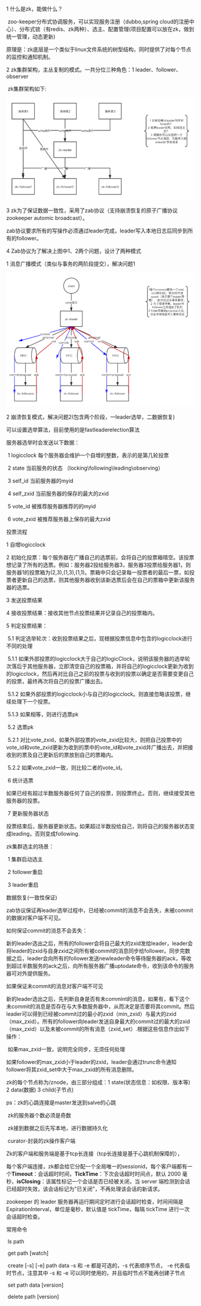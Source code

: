 1 什么是zk，能做什么？

​	zoo-keeper分布式协调服务，可以实现服务注册（dubbo,spring cloud的注册中心）、分布式锁（有redis、zk两种）、选主、配置管理(项目配置可以放在zk，做到统一管理，动态更新)

   原理是：zk底层是一个类似于linux文件系统的树型结构，同时提供了对每个节点的监控和通知机制。

2 zk集群架构，主丛复制的模式。一共分位三种角色：1 leader、follower、observer

​	zk集群架构如下:

![zk集群模式](..\image\zk集群模式.png)

3 zk为了保证数据一致性，采用了zab协议（支持崩溃恢复的原子广播协议zookeeper automic broadcast）。

   zab协议要求所有的写操作必须通过leader完成，leader写入本地日志后同步到所有的follower。

4 Zab协议为了解决上图中1、2两个问题，设计了两种模式

1 消息广播模式（类似与事务的两阶段提交），解决问题1

![zk消息同步过程](..\image\zk消息同步过程.png)

2 崩溃恢复模式，解决问题2(包含两个阶段，一leader选举，二数据恢复)

   可以设置选举算法，目前使用的是fastleaderelection算法

   服务器选举时会发送以下数据：

​	1 logicclock 每个服务器会维护一个自增的整数，表示的是第几轮投票

​	2 state 当前服务的状态 （locking\following\leading\observing）

​	3 self_id 当前服务器的myid

​	4 self_zxid 当前服务器的保存的最大的zxid

​	5 vote_id 被推荐服务器推荐的的myid

​	6 vote_zxid 被推荐服务器上保存的最大zxid



投票流程

1 自增logicclock

2 初始化投票：每个服务器在广播自己的选票前，会将自己的投票箱晴空。该投票想记录了所有的选票。例如：服务器2投给服务器3，服务器3投票给服务器1，则服务器1的投票箱为(2,3),(1,3),(1,1)。票箱中只会记录每一投票者的最后一票，如投票者更新自己的选票，则其他服务器收到该新选票后会在自己的票箱中更新该服务器的选票。 

3 发送投票结果

4 接收投票结果：接收其他节点投票结果并记录自己的投票箱内。

5 判定投票结果：

​	5.1 判定选举轮次：收到投票结果之后，现根据投票信息中包含的logicclock进行不同的处理

​		5.1.1 如果外部投票的logicclock大于自己的logicClock，说明该服务器的选举轮次落后于其他服务器，立即清空自己的投票箱，并将自己的logicclock更新为收到的logicclock，然后再对比自己之前的投票与收到的投票以确定是否需要变更自己的投票，最终再次将自己的投票广播出去。

​		5.1.2 如果外部投票的logicclock小与自己的logicclock。则直接忽略该投票，继续处理下一个投票。

​		5.1.3 如果相等，则进行选票pk

​	5.2 选票pk

​		5.2.1 对比vote_zxid，如果外部投票的vote_zxid比较大，则把自己投票中的vote_id和vote_zxid更新为收到的票中的vote_id和vote_zxid并广播出去，并把接收到的票及自己更新后的票放到自己的票箱内。

​		5.2.2 如果vote_zxid一致，则比较二者的vote_id。

​	6 统计选票

​		如果已经有超过半数服务器任何了自己的投票，则投票终止。否则，继续接受其他服务器的投票。

​	7 更新服务器状态

​		投票结束后，服务器更新状态。如果超过半数投给自己，则将自己的服务器状态变成leading，否则变成following.



zk集群选主的场景：

​	1 集群启动选主

​	2 follower重启

​	3 leader重启



数据恢复(一致性保证)

zab协议保证再leader选举过程中，已经被commit的消息不会丢失，未被commit的数据对客户端不可见。	

如何保证commit的消息不会丢失：

​	新的leader选出之后，所有的follower会将自己最大的zxid发给leader，leader会将leader的zxid与自身zxid之间所有被commit的消息同步给follower。同步完数据之后，leader会向所有的follower发送newleader命令等待服务器的ack，等收到超过半数服务的ack之后，向所有服务器广播uptodate命令，收到该命令的服务器可对外提供服务。

如果保证未commit的消息对客户端不可见

​	新的leader选出之后，先判断自身是否有未commint的消息，如果有，看下这个未commit的消息是否存在与大多数服务器中，从而决定是否要将其commit。然后leader可以得到已经被commit过的最小的zxid（min_zxid）与最大的zxid（max_zxid）。所有的follower向leader发送自身最大的commit过的最大的zxid（max_zxid）以及未被commit的所有消息（zxid_set）.根据这些信息作出如下操作：

​	如果max_zxid一致，说明完全同步，无须任何处理

​	如果follower的max_zxid小于leader的zxid，leader会通过trunc命令通知follower将其zxid_set中大于max_zxid的所有消息删除。



zk的每个节点称为/znode，由三部分组成：1 state(状态信息：如权限、版本等) 2 data(数据) 3 child(子节点)

ps：zk的心跳连接是master发送到salve的心跳

​	zk的服务器个数必须是奇数

​	zk接到数据之后先写本地，进行数据持久化

​	curator-封装的zk操作客户端



Zk的客户端和服务端是基于tcp长连接（tcp长连接是基于心跳机制保障的），

每个客户端连接，zk都会给它分配一个全局唯一的sessionid，每个客户端都有一个**Timeout**：会话超时时间，**TickTime**：下次会话超时时间点，默认 2000 毫秒，**isClosing**：该属性标记一个会话是否已经被关闭，当 server 端检测到会话已经超时失效，该会话标记为"已关闭"，不再处理该会话的新请求。

zookeeper 的 leader 服务器再运行期间定时进行会话超时检查，时间间隔是 ExpirationInterval，单位是毫秒，默认值是 tickTime，每隔 tickTime 进行一次会话超时检查。

常用命令

​	ls path

​	get path [watch]

​	create [-s] [-e] path data        -s 和 -e 都是可选的，-s 代表顺序节点， -e 代表临时节点，注意其中 -s 和 -e 可以同时使用的，并且临时节点不能再创建子节点

​	set path data [version]

​	delete path [version]